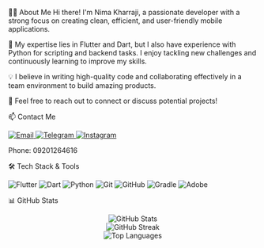 👨‍💻 About Me
Hi there! I'm Nima Kharraji, a passionate developer with a strong focus on creating clean, efficient, and user-friendly mobile applications.

📱 My expertise lies in Flutter and Dart, but I also have experience with Python for scripting and backend tasks. I enjoy tackling new challenges and continuously learning to improve my skills.

💡 I believe in writing high-quality code and collaborating effectively in a team environment to build amazing products.

🤝 Feel free to reach out to connect or discuss potential projects!

📫 Contact Me
<p align="left">
<a href="mailto:nimawkhh@gmail.com">
<img alt="Email" src="https://img.shields.io/badge/Gmail-D14836?style=for-the-badge&logo=gmail&logoColor=white" />
</a>
<a href="https://www.google.com/search?q=https://t.me/YOUR_USERNAME" target="_blank">
<img alt="Telegram" src="https://img.shields.io/badge/Telegram-2CA5E0?style=for-the-badge&logo=telegram&logoColor=white" />
</a>
<a href="https://www.google.com/search?q=https://instagram.com/YOUR_USERNAME" target="_blank">
<img alt="Instagram" src="https://img.shields.io/badge/Instagram-E4405F?style=for-the-badge&logo=instagram&logoColor=white" />
</a>
</p>

Phone: 09201264616

🛠️ Tech Stack & Tools
<p align="left">
<img src="https://img.shields.io/badge/Flutter-%2302569B.svg?style=for-the-badge&logo=Flutter&logoColor=white" alt="Flutter"/>
<img src="https://img.shields.io/badge/dart-%230175C2.svg?style=for-the-badge&logo=dart&logoColor=white" alt="Dart"/>
<img src="https://img.shields.io/badge/python-3670A0?style=for-the-badge&logo=python&logoColor=ffdd54" alt="Python"/>
<img src="https://img.shields.io/badge/git-%23F05033.svg?style=for-the-badge&logo=git&logoColor=white" alt="Git"/>
<img src="https://img.shields.io/badge/github-%23121011.svg?style=for-the-badge&logo=github&logoColor=white" alt="GitHub"/>
<img src="https://img.shields.io/badge/Gradle-02303A.svg?style=for-the-badge&logo=Gradle&logoColor=white" alt="Gradle"/>
<img src="https://www.google.com/search?q=https://img.shields.io/badge/Adobe-FF0000%3Fstyle%3Dfor-the-badge%26logo%3Dadobe%26logoColor%3Dwhite" alt="Adobe"/>
</p>

📊 GitHub Stats
<p align="center">
<img src="https://www.google.com/search?q=https://github-readme-stats.vercel.app/api%3Fusername%3DNimakharraji%26theme%3Dcobalt%26hide_border%3Dfalse%26include_all_commits%3Dtrue%26count_private%3Dtrue" alt="GitHub Stats"/>
<br/>
<img src="https://www.google.com/search?q=https://github-readme-streak-stats.herokuapp.com/%3Fuser%3DNimakharraji%26theme%3Dcobalt%26hide_border%3Dfalse" alt="GitHub Streak"/>
<br/>
<img src="https://www.google.com/search?q=https://github-readme-stats.vercel.app/api/top-langs/%3Fusername%3DNimakharraji%26theme%3Dcobalt%26hide_border%3Dfalse%26include_all_commits%3Dtrue%26count_private%3Dtrue%26layout%3Dcompact" alt="Top Languages"/>
</p>
